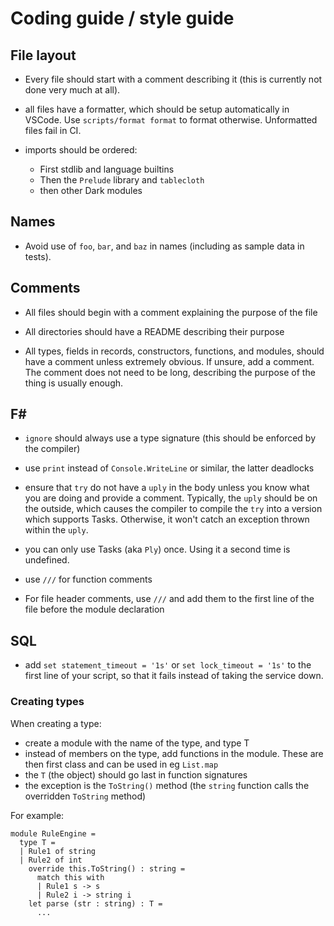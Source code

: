 # Coding guide / style guide

## File layout

- Every file should start with a comment describing it (this is currently not done
  very much at all).

- all files have a formatter, which should be setup automatically in VSCode. Use
  `scripts/format format` to format otherwise. Unformatted files fail in CI.

- imports should be ordered:
  - First stdlib and language builtins
  - Then the `Prelude` library and `tablecloth`
  - then other Dark modules

## Names

- Avoid use of `foo`, `bar`, and `baz` in names (including as sample data in tests).

## Comments

- All files should begin with a comment explaining the purpose of the file

- All directories should have a README describing their purpose

- All types, fields in records, constructors, functions, and modules, should have a
  comment unless extremely obvious. If unsure, add a comment. The comment does not need
  to be long, describing the purpose of the thing is usually enough.

## F#

- `ignore` should always use a type signature (this should be enforced by the
  compiler)

- use `print` instead of `Console.WriteLine` or similar, the latter deadlocks

- ensure that `try` do not have a `uply` in the body unless you know what you are
  doing and provide a comment. Typically, the `uply` should be on the outside, which
  causes the compiler to compile the `try` into a version which supports Tasks.
  Otherwise, it won't catch an exception thrown within the `uply`.

- you can only use Tasks (aka `Ply`) once. Using it a second time is undefined.

- use `///` for function comments

- For file header comments, use `///` and add them to the first line of the file
  before the module declaration

## SQL

- add `set statement_timeout = '1s'` or `set lock_timeout = '1s'` to the first line
  of your script, so that it fails instead of taking the service down.

### Creating types

When creating a type:

- create a module with the name of the type, and type T
- instead of members on the type, add functions in the module. These are then first
  class and can be used in eg `List.map`
- the `T` (the object) should go last in function signatures
- the exception is the `ToString()` method (the `string` function calls the
  overridden `ToString` method)

For example:

```
module RuleEngine =
  type T =
  | Rule1 of string
  | Rule2 of int
    override this.ToString() : string =
      match this with
      | Rule1 s -> s
      | Rule2 i -> string i
    let parse (str : string) : T =
      ...
```
